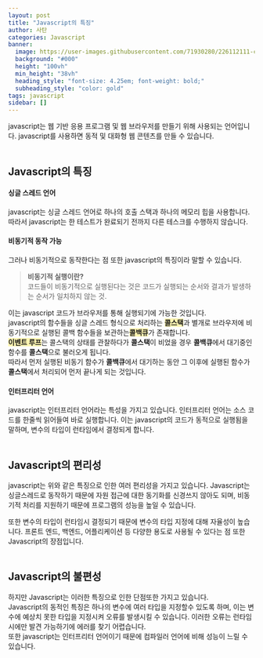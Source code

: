 ```yaml
---
layout: post
title: "Javascript의 특징"
author: 사탄
categories: Javascript
banner:
  image: https://user-images.githubusercontent.com/71930280/226112111-c23343a0-ceee-44ec-8f1e-b3802d49460d.png
  background: "#000"
  height: "100vh"
  min_height: "38vh"
  heading_style: "font-size: 4.25em; font-weight: bold;"
  subheading_style: "color: gold"
tags: javascript
sidebar: []
---
```


javascript는 웹 기반 응용 프로그램 및 웹 브라우저를 만들기 위해 사용되는 언어입니다. javascript를 사용하면 동적 및 대화형 웹 콘텐츠를 만들 수 있습니다.
<br/><br/>

## Javascript의 특징

#### 싱글 스레드 언어

javascript는 싱글 스레드 언어로 하나의 호출 스택과 하나의 메모리 힙을 사용합니다.<br/>
따라서 javascript는 한 테스트가 완료되기 전까지 다른 테스크를 수행하지 않습니다.

#### 비동기적 동작 가능

그러나 비동기적으로 동작한다는 점 또한 javascript의 특징이라 말할 수 있습니다.

> **비동기적 실행이란?** <br/>
  코드들이 비동기적으로 실행된다는 것은 코드가 실행되는 순서와 결과가 발생하는 순서가 일치하지 않는 것.

이는 javascript 코드가 브라우저를 통해 실행되기에 가능한 것입니다.<br/>
javascript의 함수들을 싱글 스레드 형식으로 처리하는 <span style="background-color:#fff5b1;">**콜스택**</span>과 별개로 브라우저에 비동기적으로 실행된 콜백 함수들을 보관하는<span style="background-color:#fff5b1;">**콜백큐**</span>가 존재합니다.<br/>
<span style="background-color:#fff5b1;">**이벤트 루프**</span>는 콜스택의 상태를 관찰하다가 **콜스택**이 비었을 경우 **콜백큐**에서 대기중인 함수를 **콜스택**으로 불러오게 됩니다.<br/>
따라서 먼저 실행된 비동기 함수가 **콜백큐**에서 대기하는 동안 그 이후에 실행된 함수가 **콜스택**에서 처리되어 먼저 끝나게 되는 것입니다.

#### 인터프리터 언어

javascript는 인터프리터 언어라는 특성을 가지고 있습니다. 인터프리터 언어는 소스 코드를 한줄씩 읽어들여 바로 실행합니다. 이는 javascript의 코드가 동적으로 실행됨을 말하며, 변수의 타입이 런타임에서 결정되게 합니다.
<br/><br/>

## Javascript의 편리성

javascript는 위와 같은 특징으로 인한 여러 편리성을 가지고 있습니다. Javascript는 싱글스레드로 동작하기 때문에 자원 접근에 대한 동기화를 신경쓰지 않아도 되며, 비동기적 처리를 지원하기 때문에 프로그램의 성능을 높일 수 있습니다.

또한 변수의 타입이 런타임시 결정되기 때문에 변수의 타입 지정에 대해 자율성이 높습니다. 프론트 엔드, 백엔드, 어플리케이션 등 다양한 용도로 사용될 수 있다는 점 또한 Javascript의 장점입니다.
<br/><br/>

## Javascript의 불편성

하지만 Javascript는 이러한 특징으로 인한 단점또한 가지고 있습니다.<br/>
Javascript의 동적인 특징은 하나의 변수에 여러 타입을 지정할수 있도록 하며, 이는 변수에 예상치 못한 타입을 지정시켜 오류를 발생시킬 수 있습니다. 이러한 오류는 런타임시에만 발견 가능하기에 에러를 찾기 어렵습니다.<br/>
또한 javascript는 인터프리터 언어이기 때문에 컴파일러 언어에 비해 성능이 느릴 수 있습니다.
